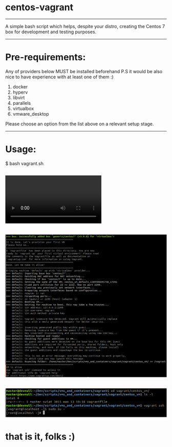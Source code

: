 ﻿# centos-vagrant
------------ 
A simple bash script which helps, despite your distro, creating the Centos 7 box for development and testing purposes.

-------
# Pre-requirements:
Any of providers below MUST be installed beforehand 
P.S it would be also nice to have experience with at least one of them :) 

1) docker
2) hyperv
3) libvirt
4) parallels
5) virtualbox
6) vmware_desktop

Please choose an option from the list above on a relevant setup stage.

-------
# Usage:

$ bash vagrant.sh

![](https://raw.githubusercontent.com/swifty94/centos-vagrant/master/img/install1.mp4)
-----------
![](https://raw.githubusercontent.com/swifty94/centos-vagrant/master/img/install2.png)
-----------
![](https://raw.githubusercontent.com/swifty94/centos-vagrant/master/img/install3.png)
-----------

# that is it, folks :)
